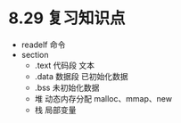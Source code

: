 <!--
 * @Author: yao fanghao
 * @Date: 2023-08-29 11:52:46
 * @LastEditTime: 2023-08-29 15:36:29
 * @LastEditors: yao fanghao
-->
# 8.29 复习知识点

* readelf 命令
* section
  * .text 代码段 文本
  * .data 数据段 已初始化数据
  * .bss 未初始化数据
  * 堆 动态内存分配 malloc、mmap、new
  * 栈 局部变量